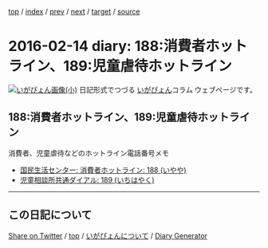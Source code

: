 [top](https://igapyon.github.io/diary/) 
 / [index](https://igapyon.github.io/diary/2016/index.html) 
 / [prev](https://igapyon.github.io/diary/2016/ig160209.html) 
 / [next](https://igapyon.github.io/diary/2016/ig160215.html) 
 / [target](https://igapyon.github.io/diary/2016/ig160214.html) 
 / [source](https://github.com/igapyon/diary/blob/gh-pages/2016/ig160214.html.src.md) 

2016-02-14 diary: 188:消費者ホットライン、189:児童虐待ホットライン
=====================================================================================================
[![いがぴょん画像(小)](https://igapyon.github.io/diary/images/iga200306s.jpg "いがぴょん")](https://igapyon.github.io/diary/memo/memoigapyon.html) 日記形式でつづる [いがぴょん](https://igapyon.github.io/diary/memo/memoigapyon.html)コラム ウェブページです。

## 188:消費者ホットライン、189:児童虐待ホットライン

消費者、児童虐待などのホットライン電話番号メモ

* [国民生活センター: 消費者ホットライン: 188 (いやや)](http://www.kokusen.go.jp/map/)
* [児童相談所共通ダイアル: 189 (いちはやく)](http://www.mhlw.go.jp/bunya/koyoukintou/gyakutai/)



----------------------------------------------------------------------------------------------------

## この日記について

[Share on Twitter](https://twitter.com/intent/tweet?hashtags=igapyon%2Cdiary%2C%E3%81%84%E3%81%8C%E3%81%B4%E3%82%87%E3%82%93&text=188%3A%E6%B6%88%E8%B2%BB%E8%80%85%E3%83%9B%E3%83%83%E3%83%88%E3%83%A9%E3%82%A4%E3%83%B3%E3%80%81189%3A%E5%85%90%E7%AB%A5%E8%99%90%E5%BE%85%E3%83%9B%E3%83%83%E3%83%88%E3%83%A9%E3%82%A4%E3%83%B3&url=https%3A%2F%2Figapyon.github.io%2Fdiary%2F2016%2Fig160214.html) / [top](../index.html) / [いがぴょんについて](https://igapyon.github.io/diary/memo/memoigapyon.html) / [Diary Generator](https://github.com/igapyon/igapyonv3)
